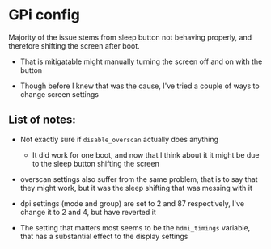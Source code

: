 # GPi config

Majority of the issue stems from sleep button not behaving properly, and therefore shifting the screen after boot.

+ That is mitigatable might manually turning the screen off and on with the button

+ Though before I knew that was the cause, I've tried a couple of ways to change screen settings

## List of notes:

+ Not exactly sure if `disable_overscan` actually does anything

	+ It did work for one boot, and now that I think about it it might be due to the sleep button shifting the screen

+ overscan settings also suffer from the same problem, that is to say that they might work, but it was the sleep shifting that was messing with it

+ dpi settings (mode and group) are set to 2 and 87 respectively, I've change it to 2 and 4, but have reverted it

+ The setting that matters most seems to be the `hdmi_timings` variable, that has a substantial effect to the display settings
